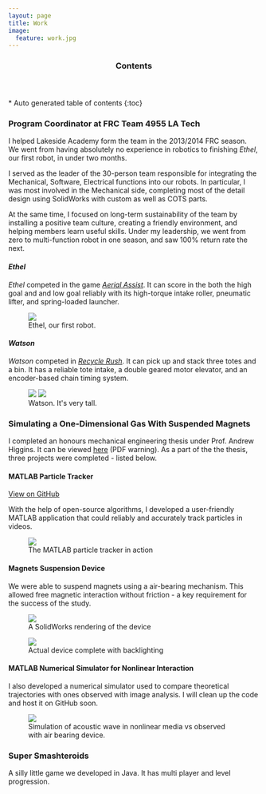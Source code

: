 ```yaml
---
layout: page
title: Work
image:
  feature: work.jpg
---
```


<section id="table-of-contents" class="toc">
  <header>
    <h3>Contents</h3>
  </header>
<div id="drawer" markdown="1">
*  Auto generated table of contents
{:toc}
</div>
</section><!-- /#table-of-contents -->

### Program Coordinator at FRC Team 4955 LA Tech

I helped Lakeside Academy form the team in the 2013/2014 FRC season. We went from having absolutely no experience in robotics to finishing *Ethel*, our first robot, in under two months. 

I served as the leader of the 30-person team responsible for integrating the Mechanical, Software, Electrical functions into our robots. In particular, I was most involved in the Mechanical side, completing most of the detail design using SolidWorks with custom as well as COTS parts. 

At the same time, I focused on long-term sustainability of the team by installing a positive team culture, creating a friendly environment, and helping members learn useful skills. Under my leadership, we went from zero to multi-function robot in one season, and saw 100% return rate the next.

#### *Ethel*

*Ethel* competed in the game [*Aerial Assist*](http://www.usfirst.org/roboticsprograms/frc/2014-game). It can score in the both the high goal and and low goal reliably with its high-torque intake roller, pneumatic lifter, and spring-loaded launcher. 

<figure>
	<a href="/images/ethel.jpg"><img src="/images/ethel.jpg"></a>
	<figcaption>Ethel, our first robot.</figcaption>
</figure>

#### *Watson* 

*Watson* competed in [*Recycle Rush*](http://www.usfirst.org/roboticsprograms/frc/2015-game). It can pick up and stack three totes and a bin. It has a reliable tote intake, a double geared motor elevator, and an encoder-based chain timing system. 

<figure class="half">
	<a href="/images/watson.jpg"><img src="/images/watson.jpg"></a>
	<a href="/images/watson2.jpg"><img src="/images/watson2.jpg"></a>
	<figcaption>Watson. It's very tall.</figcaption>
</figure>

### Simulating a One-Dimensional Gas With Suspended Magnets

I completed an honours mechanical engineering thesis under Prof. Andrew Higgins. It can be viewed [here](thesis.pdf) (PDF warning). As a part of the the thesis, three projects were completed - listed below.

#### MATLAB Particle Tracker

<div markdown="0"><a href="https://github.com/jlian/matlab-particle-tracker" class="btn btn-info"><i class="fa fa-fw fa-github"></i> View on GitHub</a></div>

With the help of open-source algorithms, I developed a user-friendly MATLAB application that could reliably and accurately track particles in videos. 

<figure>
	<a href="/images/particle-tracker-in-action.png"><img src="/images/particle-tracker-in-action.png"></a>
	<figcaption>The MATLAB particle tracker in action </figcaption>
</figure>


#### Magnets Suspension Device

We were able to suspend magnets using a air-bearing mechanism. This allowed free magnetic interaction without friction - a key requirement for the success of the study.

<figure>
	<a href="/images/device.png"><img src="/images/device.png"></a>
	<figcaption>A SolidWorks rendering of the device</figcaption>
</figure>

<figure>
	<a href="/images/device2.jpg"><img src="/images/device2.jpg"></a>
	<figcaption>Actual device complete with backlighting</figcaption>
</figure>

#### MATLAB Numerical Simulator for Nonlinear Interaction

I also developed a numerical simulator used to compare theoretical trajectories with ones observed with image analysis. I will clean up the code and host it on GitHub soon.

<figure>
	<a href="/images/simvsreal.png"><img src="/images/simvsreal.png"></a>
	<figcaption>Simulation of acoustic wave in nonlinear media vs observed with air bearing device.</figcaption>
</figure>


### Super Smashteroids

A silly little game we developed in Java. It has multi player and level progression.


